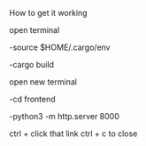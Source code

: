 How to get it working

open terminal

  -source $HOME/.cargo/env

  -cargo build

open new terminal

  -cd frontend

  -python3 -m http.server 8000

ctrl + click that link
ctrl + c to close
